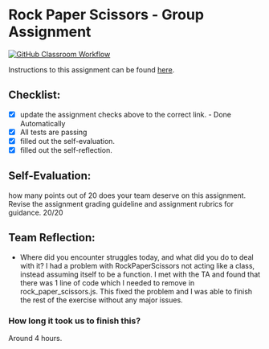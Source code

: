 Rock Paper Scissors - Group Assignment
===================================
[![GitHub Classroom Workflow](https://s///github.com/it3049c-fall22-henderson/rock-paper-scissors-RachelLindquist/actions/workflows/classroom.yml/badge.svg)](https://s///github.com/it3049c-fall22-henderson/rock-paper-scissors-RachelLindquist/actions/workflows/classroom.yml)

Instructions to this assignment can be found [here](https://it3049c.github.io/Material/Assignments/3.Rock_Paper_Scissors/).

## Checklist:
- [x] update the assignment checks above to the correct link. - Done Automatically
- [x] All tests are passing
- [x] filled out the self-evaluation.
- [x] filled out the self-reflection.

## Self-Evaluation: 
how many points out of 20 does your team deserve on this assignment. Revise the assignment grading guideline and assignment rubrics for guidance.
20/20

## Team Reflection:
- Where did you encounter struggles today, and what did you do to deal with it?
I had a problem with RockPaperScissors not acting like a class, instead assuming itself to be a function.
I met with the TA and found that there was 1 line of code which I needed to remove in rock_paper_scissors.js. This
fixed the problem and I was able to finish the rest of the exercise without any major issues.

### How long it took us to finish this?
Around 4 hours.
